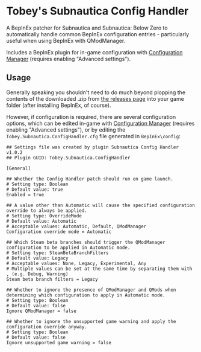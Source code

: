 # Tobey's Subnautica Config Handler

A BepInEx patcher for Subnautica and Subnautica: Below Zero to automatically handle common BepInEx configuration entries - particularly useful when using BepInEx with QModManager.

Includes a BepInEx plugin for in-game configuration with [Configuration Manager](https://github.com/toebeann/BepInEx.ConfigurationManager.Subnautica) (requires enabling "Advanced settings").

## Usage

Generally speaking you shouldn't need to do much beyond plopping the contents of the downloaded .zip from [the releases page](https://github.com/toebeann/Tobey.Subnautica.ConfigHandler/releases) into your game folder (after installing BepInEx, of course).

However, if configuration is required, there are several configuration options, which can be edited in-game with [Configuration Manager](https://github.com/toebeann/BepInEx.ConfigurationManager.Subnautica) (requires enabling "Advanced settings"), or by editing the `Tobey.Subnautica.ConfigHandler.cfg` file generated in `BepInEx\config`:

```
## Settings file was created by plugin Subnautica Config Handler v1.0.2
## Plugin GUID: Tobey.Subnautica.ConfigHandler

[General]

## Whether the Config Handler patch should run on game launch.
# Setting type: Boolean
# Default value: true
Enabled = true

## A value other than Automatic will cause the specified configuration override to always be applied.
# Setting type: OverrideMode
# Default value: Automatic
# Acceptable values: Automatic, Default, QModManager
Configuration override mode = Automatic

## Which Steam beta branches should trigger the QModManager configuration to be applied in Automatic mode.
# Setting type: SteamBetaBranchFilters
# Default value: Legacy
# Acceptable values: None, Legacy, Experimental, Any
# Multiple values can be set at the same time by separating them with , (e.g. Debug, Warning)
Steam beta branch filters = Legacy

## Whether to ignore the presence of QModManager and QMods when determining which configuration to apply in Automatic mode.
# Setting type: Boolean
# Default value: false
Ignore QModManager = false

## Whether to ignore the unsupported game warning and apply the configuration override anyway.
# Setting type: Boolean
# Default value: false
Ignore unsupported game warning = false
```
